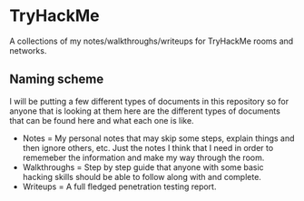 # TryHackMe
A collections of my notes/walkthroughs/writeups for TryHackMe rooms and networks. 

## Naming scheme 
I will be putting a few different types of documents in this repository so for anyone that is looking at them here are the different types of documents that can be found here and what each one is like.

* Notes = My personal notes that may skip some steps, explain things and then ignore others, etc. Just the notes I think that I need in order to rememeber the information and make my way through the room.
* Walkthroughs = Step by step guide that anyone with some basic hacking skills should be able to follow along with and complete.
* Writeups = A full fledged penetration testing report.
